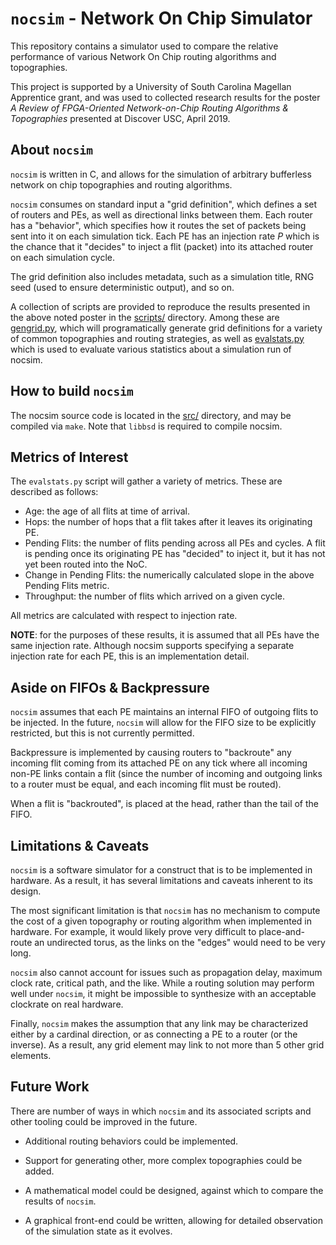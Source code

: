 # `nocsim` - Network On Chip Simulator

This repository contains a simulator used to compare the relative performance
of various Network On Chip routing algorithms and topographies.

This project is supported by a University of South Carolina Magellan Apprentice
grant, and was used to collected research results for the poster *A Review of
FPGA-Oriented Network-on-Chip Routing Algorithms & Topographies* presented at
Discover USC, April 2019.

## About `nocsim`

`nocsim` is written in C, and allows for the simulation of arbitrary bufferless
network on chip topographies and routing algorithms.

`nocsim` consumes on standard input a "grid definition", which defines a set of
routers and PEs, as well as directional links between them. Each router has a
"behavior", which specifies how it routes the set of packets being sent into it
on each simulation tick. Each PE has an injection rate *P* which is the chance
that it "decides" to inject a flit (packet) into its attached router on each
simulation cycle.

The grid definition also includes metadata, such as a simulation title, RNG
seed (used to ensure deterministic output), and so on.

A collection of scripts are provided to reproduce the results presented in the
above noted poster in the [scripts/](./scripts/) directory. Among these are
[gengrid.py](./scripts/gengrid.py), which will programatically generate grid
definitions for a variety of common topographies and routing strategies, as well
as [evalstats.py](./scripts/evalstats.py) which is used to evaluate various
statistics about a simulation run of nocsim.

## How to build `nocsim`

The nocsim source code is located in the [src/](./src/) directory, and may be
compiled via `make`. Note that `libbsd` is required to compile nocsim.

## Metrics of Interest

The `evalstats.py` script will gather a variety of metrics. These are described
as follows:

* Age: the age of all flits at time of arrival.
* Hops: the number of hops that a flit takes after it leaves its originating
  PE.
* Pending Flits: the number of flits pending across all PEs and cycles.
  A flit is pending once its originating PE has "decided" to inject it, but
  it has not yet been routed into the NoC.
* Change in Pending Flits: the numerically calculated slope in the above
  Pending Flits metric.
* Throughput: the number of flits which arrived on a given cycle.

All metrics are calculated with respect to injection rate.

**NOTE**: for the purposes of these results, it is assumed that all PEs have
the same injection rate. Although nocsim supports specifying a separate
injection rate for each PE, this is an implementation detail.

## Aside on FIFOs & Backpressure

`nocsim` assumes that each PE maintains an internal FIFO of outgoing flits to
be injected. In the future, `nocsim` will allow for the FIFO size to be
explicitly restricted, but this is not currently permitted.

Backpressure is implemented by causing routers to "backroute" any incoming
flit coming from its attached PE on any tick where all incoming non-PE links
contain a flit (since the number of incoming and outgoing links to a router
must be equal, and each incoming flit must be routed).

When a flit is "backrouted", is placed at the head, rather than the tail of
the FIFO.

## Limitations & Caveats

`nocsim` is a software simulator for a construct that is to be implemented in
hardware. As a result, it has several limitations and caveats inherent to
its design.

The most significant limitation is that `nocsim` has no mechanism to compute
the cost of a given topography or routing algorithm when implemented in
hardware. For example, it would likely prove very difficult to
place-and-route an undirected torus, as the links on the "edges" would need
to be very long.

`nocsim` also cannot account for issues such as propagation delay, maximum
clock rate, critical path, and the like. While a routing solution may perform
well under `nocsim`, it might be impossible to synthesize with an acceptable
clockrate on real hardware.

Finally, `nocsim` makes the assumption that any link may be characterized
either by a cardinal direction, or as connecting a PE to a router (or the
inverse). As a result, any grid element may link to not more than 5 other
grid elements.

## Future Work

There are number of ways in which `nocsim` and its associated scripts and
other tooling could be improved in the future.

* Additional routing behaviors could be implemented.

* Support for generating other, more complex topographies could be added.

* A mathematical model could be designed, against which to compare the results
  of `nocsim`.

* A graphical front-end could be written, allowing for detailed observation
  of the simulation state as it evolves.
